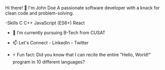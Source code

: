 Hi there! 👋 I'm John Doe
A passionate software developer with a knack for clean code and problem-solving.

-Skills
   C
   C++
   JavaScript (ES6+)
   React


- 🌱 I’m currently pursuing B-Tech from CUSAT

- 📫 Let's Connect
        - LinkedIn
        - Twitter
- ⚡ Fun fact: Did you know that I can recite the entire "Hello, World!" program in 10 different languages?


